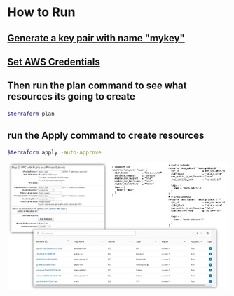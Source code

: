 # How to Run 

## [Generate a key pair with name "mykey"](../generate-key-pair.md)

## [Set AWS Credentials](../provide-aws-cred-input.md) 

## Then run the plan command to see what resources its going to create
```sh
$terraform plan
```

## run the Apply command to create resources 
```sh
$terraform apply -auto-approve
```


![vpc-conffig](../images/aws-vpc.JPG)